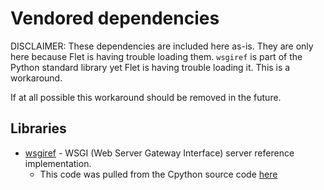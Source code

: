 # Vendored dependencies

DISCLAIMER: These dependencies are included here as-is. They are only here because Flet is having trouble loading them.
`wsgiref` is part of the Python standard library yet Flet is having trouble loading it. This is a workaround.

If at all possible this workaround should be removed in the future.

## Libraries

- [wsgiref](https://docs.python.org/3/library/wsgiref.html) - WSGI (Web Server Gateway Interface) server reference implementation.
  - This code was pulled from the Cpython source code [here](https://github.com/python/cpython/tree/main/Lib/wsgiref) 